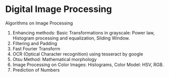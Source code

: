 # Digital Image Processing
Algorithms on Image Processing

1. Enhancing methods: Basic Transformations in grayscale: Power law, Histogram processing and equalization, Sliding Window.
2. Filtering and Padding
3. Fast Fourier Transform
4. OCR (Optical Character recognition) using tesseract by google
5. Otsu Method: Mathematical morphology
6. Image Processing on Color Images: Histograms, Color Model: HSV, RGB.
5. Prediction of Numbers

